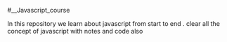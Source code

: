 #__Javascript_course

In this repository we learn about javascript from start to end .
clear all the concept of javascript 
with notes and code also
